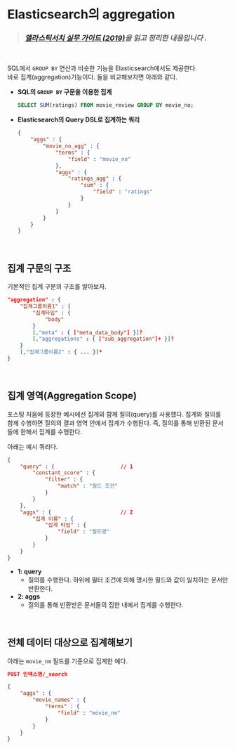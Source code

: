 # Elasticsearch의 aggregation

> ### *[엘라스틱서치 실무 가이드 (2019)](http://www.yes24.com/Product/Goods/71893929)을 읽고 정리한 내용입니다* .     

<br/>

SQL에서 `GROUP BY` 연산과 비슷한 기능을 Elasticsearch에서도 제공한다.  
바로 집계(aggregation)기능이다. 둘을 비교해보자면 아래와 같다.  
- **SQL의 `GROUP BY` 구문을 이용한 집계**  
    ```sql
    SELECT SUM(ratings) FROM movie_review GROUP BY movie_no;
    ```
- **Elasticsearch의 Query DSL로 집계하는 쿼리**  
    ```json
    {
        "aggs" : {
            "movie_no_agg" : {
                "terms" : {
                    "field" : "movie_no"
                },
                "aggs" : {
                    "ratings_agg" : {
                        "sum" : {
                            "field" : "ratings"
                        }
                    }
                }
            }
        }
    }
    ```

<br/>

## 집계 구문의 구조
기본적인 집계 구문의 구조를 알아보자.  
```json
"aggregation" : {
    "집계그룹이름1" : {
        "집계타입" : {
            "body"
        }
        [,"meta" : { ["meta_data_body"] }]?
        [,"aggregations" : { ["sub_aggregation"]+ }]?
    }
    [,"집계그룹이름2" : { ... }]*
}
```

<br/>

## 집계 영역(Aggregation Scope)
포스팅 처음에 등장한 예시에선 집계와 함께 질의(query)를 사용했다. 집계와 질의를 함께 수행하면 질의의 결과 영역 안에서 집계가 수행된다. 즉, 질의를 통해 반환된 문서들에 한해서 집계를 수행한다.    

아래는 예시 쿼리다.  
```json
{
    "query" : {                     // 1
        "constant_score" : {
            "filter" : {
                "match" : "필드 조건"
            }
        }
    },
    "aggs" : {                      // 2
        "집계 이름" : {
            "집계 타입" : {
                "field" : "필드명"
            }
        }
    }
}
```

- **1: query**
    - 질의를 수행한다. 하위에 필터 조건에 의해 명시한 필드와 값이 일치하는 문서만 반환한다.  
- **2: aggs**
    - 질의를 통해 반환받은 문서들의 집한 내에서 집계를 수행한다.  

<br/>

## 전체 데이터 대상으로 집계해보기
아래는 `movie_nm` 필드를 기준으로 집계한 예다. 
```json
POST 인덱스명/_search

{
    "aggs" : {
        "movie_names" : {
            "terms" : {
                "field" : "movie_nm"
            }
        }
    }
}
```
